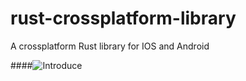 # rust-crossplatform-library
A crossplatform Rust library for IOS and Android

####![Introduce](https://digvijayu.medium.com/building-cross-platform-library-with-rust-for-ios-and-android-c56a448e4804)
